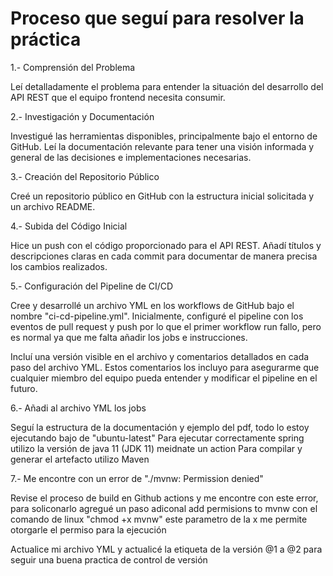 # Proceso que seguí para resolver la práctica

1.- Comprensión del Problema

Leí detalladamente el problema para entender la situación del desarrollo del API REST que el equipo frontend necesita consumir.
    
2.- Investigación y Documentación

Investigué las herramientas disponibles, principalmente bajo el entorno de GitHub. Leí la documentación relevante para tener una visión informada y general de las decisiones e implementaciones necesarias.

3.- Creación del Repositorio Público

Creé un repositorio público en GitHub con la estructura inicial solicitada y un archivo README.

4.- Subida del Código Inicial

Hice un push con el código proporcionado para el API REST. Añadí títulos y descripciones claras en cada commit para documentar de manera precisa los cambios realizados.

5.- Configuración del Pipeline de CI/CD

Cree y desarrollé un archivo YML en los workflows de GitHub bajo el nombre "ci-cd-pipeline.yml". Inicialmente, configuré el pipeline con los eventos de pull request y push por lo que el primer workflow run fallo, pero es normal ya que me falta añadir los jobs e instrucciones.

Incluí una versión visible en el archivo y comentarios detallados en cada paso del archivo YML. Estos comentarios los incluyo para asegurarme que cualquier miembro del equipo pueda entender y modificar el pipeline en el futuro.

6.- Añadi al archivo YML los jobs

Seguí la estructura de la documentación y ejemplo del pdf, todo lo estoy ejecutando bajo de "ubuntu-latest"
Para ejecutar correctamente spring utilizo la versión de java 11 (JDK 11) meidnate un action
Para compilar y generar el artefacto utilizo Maven

7.- Me encontre con un error de "./mvnw: Permission denied"

Revise el proceso de build en Github actions y me encontre con este error, para soliconarlo agregué un paso adiconal add permisions to mvnw con el comando de linux "chmod +x mvnw" este parametro de la x me permite otorgarle el permiso para la ejecución

Actualice mi archivo YML y actualicé la etiqueta de la versión @1 a @2 para seguir una buena practica de control de versión
